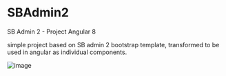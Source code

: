 # SBAdmin2
SB Admin 2 - Project Angular 8

simple project based on SB admin 2 bootstrap template, transformed to be used in angular as individual components.

![image](https://i.imgur.com/JgoYxUw.png)
